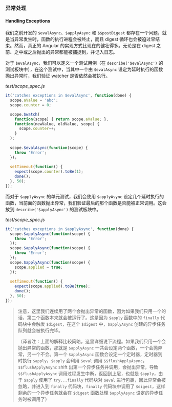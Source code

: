 ### 异常处理
#### Handling Exceptions

我们之前开发的 `$evalAsync`、`$applyAsync` 和 `$$postDigest` 都存在一个问题，就是当异常发生时，函数的执行进程会被终止，而且 digest 循环也会被迫过早结束。然而，真正的 Angular 的实现方式比现在的健壮得多。无论是在 digest 之前、之中或之后抛出的异常都能被捕捉到，并记入日志。

对于 `$evalAsync`，我们可以定义一个测试用例（在 `describe('$evalAsync')` 的测试板块中），在这个测试中，当其中一个由 `$evalAsync` 设定为延时执行的函数抛出异常时，我们验证 watcher 是否依然会被执行。

_test/scope_spec.js_

```js
it('catches exceptions in $evalAsync', function(done) {
  scope.aValue = 'abc';
  scope.counter = 0;

  scope.$watch(
    function(scope) { return scope.aValue; },
    function(newValue, oldValue, scope) {
      scope.counter++;
    }
  );
  
  scope.$evalAsync(function(scope) {
    throw 'Error';
  });
  
  setTimeout(function() {
    expect(scope.counter).toBe(1);
    done();
  }, 50);
});
```

而对于 `$applyAsync` 的单元测试，我们会使用 `$applyAsync` 设定几个延时执行的函数，当前面的函数抛出异常，我们验证最后的那个函数是否能被正常调用。这会放到 `describe('$applyAsync')` 的测试板块中。

_test/scope_spec.js_

```js
it('catches exceptions in $applyAsync', function(done) {
  scope.$applyAsync(function(scope) {
    throw 'Error';
  });
  scope.$applyAsync(function(scope) {
    throw 'Error';
  });
  scope.$applyAsync(function(scope) {
    scope.applied = true;
  });
  
  setTimeout(function() {
    expect(scope.applied).toBe(true);
    done();
  }, 50);
});
```

> 注意，这里我们连续用了两个会抛出异常的函数，因为如果我们只用一个的话，第二个函数本来就会被运行了。这是因为 `$apply` 函数中的 `finally` 代码块中会触发 `$digest`，在这个 `$digest` 中，`$applyAsync` 创建的异步任务队列就会被执行完毕。
>
> （译者注：上面的解释比较简略，这里详细说下流程。如果我们只用一个会抛出异常的函数，那就是 `$applyAsync` 一共会设定两个函数，一个会抛异常，另一个不会。第一个 `$applyAsync` 函数会设定一个定时器，定时器到时执行 `$apply`，`$apply` 会利用 `$eval` 调用 `$$flushApplyAsync`，`$$flushApplyAsync` shift 出第一个异步任务并调用，会抛出异常，导致 `$$flushApplyAsync` 调用过程发生中断，返回到上层，也就是 `$apply`，由于 `$apply` 使用了 `try...finally` 代码块对 `$eval` 进行包裹，因此异常会被忽略，并进入到 `finally` 代码块，`finally` 代码块中调用了 `$digest`，这样剩余的一个异步任务就会在 `$digest` 函数处理 `$applyAsync` 设定的异步任务时被调用了）